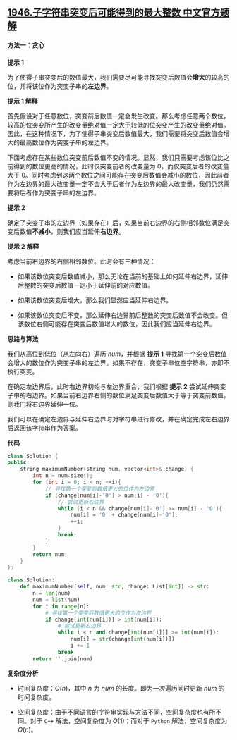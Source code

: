 ## [1946.子字符串突变后可能得到的最大整数 中文官方题解](https://leetcode.cn/problems/largest-number-after-mutating-substring/solutions/100000/zi-zi-fu-chuan-tu-bian-hou-ke-neng-de-da-giig)

#### 方法一：贪心

**提示 $1$**

为了使得子串突变后的数值最大，我们需要尽可能寻找突变后数值会**增大**的较高的位，并将该位作为突变子串的**左边界**。

**提示 $1$ 解释**

首先假设对于任意数位，突变前后数值一定会发生改变。那么考虑任意两个数位，较高的位突变所产生的改变量绝对值一定大于较低的位突变产生的改变量绝对值。因此，在这种情况下，为了使得子串突变后数值最大，我们需要将突变后数值会增大的最高数位作为突变子串的左边界。

下面考虑存在某些数位突变前后数值不变的情况。显然，我们只需要考虑该位比之前得到的数位更高的情况，此时仅突变前者的改变量为 $0$，而仅突变后者的改变量大于 $0$。同时考虑到这两个数位之间可能存在突变后数值会减小的数位，因此前者作为左边界的最大改变量一定不会大于后者作为左边界的最大改变量，我们仍然需要将后者作为突变子串的左边界。

**提示 $2$**

确定了突变子串的左边界（如果存在）后，如果当前右边界的右侧相邻数位满足突变后数值**不减小**，则我们应当延伸**右边界**。

**提示 $2$ 解释**

考虑当前右边界的右侧相邻数位。此时会有三种情况：

- 如果该数位突变后数值减小，那么无论在当前的基础上如何延伸右边界，延伸后整数的突变后数值一定小于延伸前的对应数值。

- 如果该数位突变后增大，那么我们显然应当延伸右边界。

- 如果该数位突变后不变，那么延伸右边界前后整数的突变后数值不会改变。但该数位右侧可能存在突变后数值增大的数位，因此我们应当延伸右边界。

**思路与算法**

我们从高位到低位（从左向右）遍历 $\textit{num}$，并根据 **提示 $1$** 寻找第一个突变后数值会增大的数位作为突变子串的左边界。如果不存在，突变子串位空字符串，亦即不执行突变。

在确定左边界后，此时右边界初始与左边界重合，我们根据 **提示 $2$** 尝试延伸突变子串的右边界。如果当前右边界右侧的数位满足突变后数值大于等于突变前数值，则我门将右边界延伸一位。

我们可以在确定左边界与延伸右边界时对字符串进行修改，并在确定完成左右边界后返回该字符串作为答案。

**代码**

```C++ [sol1-C++]
class Solution {
public:
    string maximumNumber(string num, vector<int>& change) {
        int n = num.size();
        for (int i = 0; i < n; ++i){
            // 寻找第一个突变后数值更大的位作为左边界
            if (change[num[i]-'0'] > num[i] - '0'){
                // 尝试更新右边界
                while (i < n && change[num[i]-'0'] >= num[i] - '0'){
                    num[i] = '0' + change[num[i]-'0'];
                    ++i;
                }
                break;
            }
        }
        return num;
    }
};
```

```Python [sol1-Python3]
class Solution:
    def maximumNumber(self, num: str, change: List[int]) -> str:
        n = len(num)
        num = list(num)
        for i in range(n):
            # 寻找第一个突变后数值更大的位作为左边界
            if change[int(num[i])] > int(num[i]):
                # 尝试更新右边界
                while i < n and change[int(num[i])] >= int(num[i]):
                    num[i] = str(change[int(num[i])])
                    i += 1
                break
        return ''.join(num)
```

**复杂度分析**

- 时间复杂度：$O(n)$，其中 $n$ 为 $\textit{num}$ 的长度。即为一次遍历同时更新 $\textit{num}$ 的时间复杂度。

- 空间复杂度：由于不同语言的字符串实现与方法不同，空间复杂度也有所不同。对于 $\texttt{C++}$ 解法，空间复杂度为 $O(1)$；而对于 $\texttt{Python}$ 解法，空间复杂度为 $O(n)$。